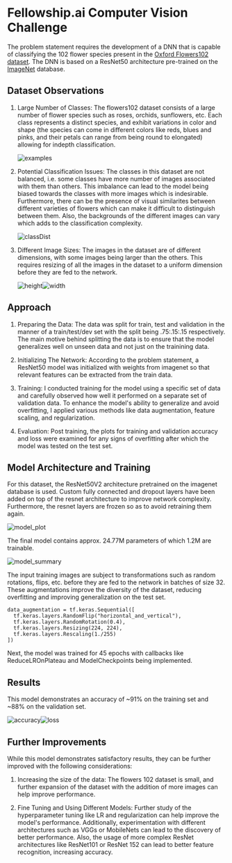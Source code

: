 # Fellowship.ai Computer Vision Challenge

The problem statement requires the development of a DNN that is capable of classifying the 102 flower species present in the [Oxford Flowers102 dataset](https://www.robots.ox.ac.uk/~vgg/data/flowers/102/). The DNN is based on a ResNet50 architecture pre-trained on the [ImageNet](https://www.image-net.org/) database.

## Dataset Observations

1. Large Number of Classes: The flowers102 dataset consists of a large number of flower species such  as roses, orchids, sunflowers, etc. Each class represents a distinct species, and exhibit variations in color and shape (the species can come in different colors like reds, blues and pinks, and their petals can range from being round to elongated) allowing for indepth classification.

    ![examples](https://github.com/Ketan-Kapse/Felloship.ai_Flowers102/assets/47895059/fd703a73-c30f-499d-b2b5-1ca9700a23d8)


2. Potential Classification Issues: The classes in this dataset are not balanced, i.e. some classes have more number of images associated with them than others. This imbalance can lead to the model being biased towards the classes with more images which is indesirable. Furthermore, there can be the presence of visual similarites between different varieties of flowers which can make it difficult to distinguish between them. Also, the backgrounds of the different images can vary which adds to the classification complexity.

    ![classDist](https://github.com/Ketan-Kapse/Felloship.ai_Flowers102/assets/47895059/f11f0c0c-3998-4a3e-a99f-ecbf30da0e04)


3. Different Image Sizes: The images in the dataset are of different dimensions, with some images being larger than the others. This requires resizing of all the images in the dataset to a uniform dimension before they are fed to the network.

    ![height](https://github.com/Ketan-Kapse/Felloship.ai_Flowers102/assets/47895059/caf76300-631b-4c66-98ee-2d69fb0ce321)![width](https://github.com/Ketan-Kapse/Felloship.ai_Flowers102/assets/47895059/434113d7-4f18-424e-98f8-826f66d349ba)




## Approach

1. Preparing the Data: The data was split for train, test and validation in the manner of a train/test/dev set with the split being .75:.15:.15 respectively. The main motive behind splitting the data is to ensure that the model generalizes well on unseen data and not just on the trainining data.

2. Initializing The Network: According to the problem statement, a ResNet50 model was initialized with weights from imagenet so that relevant features can be extracted from the train data.

3. Training: I conducted training for the model using a specific set of data and carefully observed how well it performed on a separate set of validation data. To enhance the model's ability to generalize and avoid overfitting, I applied various methods like data augmentation, feature scaling, and regularization.

4. Evaluation: Post training, the plots for training and validation accuracy and loss were examined for any signs of overfitting after which the model was tested on the test set.

## Model Architecture and Training
For this dataset, the ResNet50V2 architecture pretrained on the imagenet database is used. Custom fully connected and dropout layers have been added on top of the resnet architecture to improve network complexity. Furthermore, the resnet layers are frozen so as to avoid retraining them again. 

![model_plot](https://github.com/Ketan-Kapse/Felloship.ai_Flowers102/assets/47895059/45aa165d-8bf4-4ec8-8345-17267c5a44a2)

The final model contains approx. 24.77M parameters of which 1.2M are trainable.

![model_summary](https://github.com/Ketan-Kapse/Felloship.ai_Flowers102/assets/47895059/69478121-c0f9-4670-b985-811b9dd42011)


The input training images are subject to transformations such as random rotations, flips, etc. before they are fed to the network in batches of size 32. These augmentations improve the diversity of the dataset, reducing overfitting and improving generalization on the test set.

```
data_augmentation = tf.keras.Sequential([
  tf.keras.layers.RandomFlip("horizontal_and_vertical"),
  tf.keras.layers.RandomRotation(0.4),
  tf.keras.layers.Resizing(224, 224),
  tf.keras.layers.Rescaling(1./255)
])

```

Next, the model was trained for 45 epochs with callbacks like ReduceLROnPlateau and ModelCheckpoints being implemented.

## Results
This model demonstrates an accuracy of ~91% on the training set and ~88% on the validation set.

![accuracy](https://github.com/Ketan-Kapse/Felloship.ai_Flowers102/assets/47895059/efe4821e-be3c-4fe7-8663-c1abd2664366)![loss](https://github.com/Ketan-Kapse/Felloship.ai_Flowers102/assets/47895059/7e3a2875-74c1-4df0-8e37-82339388f9e0)



## Further Improvements
While this model demonstrates satisfactory results, they can be further improved with the following considerations:
1. Increasing the size of the data: The flowers 102 dataset is small, and further expansion of the dataset with the addition of more images can help improve performance.

2. Fine Tuning and Using Different Models: Further study of the hyperparameter tuning like LR and regularization can help improve the model's performance. Additionally, experimentation with different architectures such as VGGs or MobileNets can lead to the discovery of better performance. Also, the usage of more complex ResNet architectures like ResNet101 or ResNet 152 can lead to better feature recognition, increasing accuracy.
